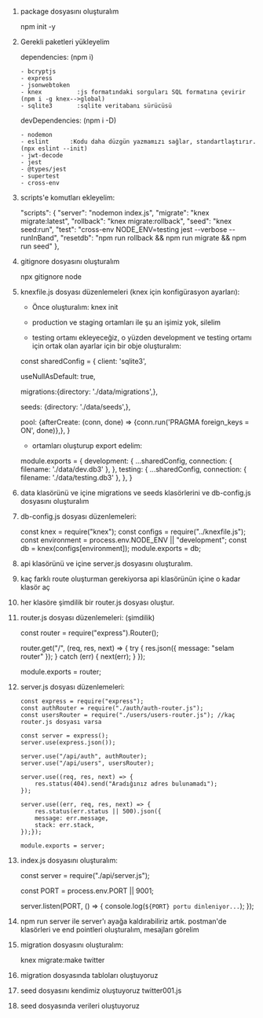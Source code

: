 1.  package dosyasını oluşturalım

    npm init -y

2.  Gerekli paketleri yükleyelim

    dependencies: (npm i)

        - bcryptjs
        - express
        - jsonwebtoken
        - knex          :js formatındaki sorguları SQL formatına çevirir (npm i -g knex-->global)
        - sqlite3       :sqlite veritabanı sürücüsü

    devDependencies: (npm i -D)

        - nodemon
        - eslint      :Kodu daha düzgün yazmamızı sağlar, standartlaştırır. (npx eslint --init)
        - jwt-decode
        - jest
        - @types/jest
        - supertest
        - cross-env

3.  scripts'e komutları ekleyelim:

    "scripts": {
    "server": "nodemon index.js",
    "migrate": "knex migrate:latest",
    "rollback": "knex migrate:rollback",
    "seed": "knex seed:run",
    "test": "cross-env NODE_ENV=testing jest --verbose --runInBand",
    "resetdb": "npm run rollback && npm run migrate && npm run seed"
    },

4.  gitignore dosyasını oluşturalım

    npx gitignore node

5.  knexfile.js dosyası düzenlemeleri (knex için konfigürasyon ayarları):

    - Önce oluşturalım:
      knex init

    - production ve staging ortamları ile şu an işimiz yok, silelim

    - testing ortamı ekleyeceğiz, o yüzden development ve testing ortamı için ortak olan ayarlar için bir obje oluşturalım:

    const sharedConfig =
    {
    client: 'sqlite3',

    useNullAsDefault: true,

    migrations:{directory: './data/migrations',},

    seeds: {directory: './data/seeds',},

    pool: {afterCreate: (conn, done) => {conn.run('PRAGMA foreign_keys = ON', done)},},
    }

    - ortamları oluşturup export edelim:

    module.exports =
    {
    development: {
    ...sharedConfig,
    connection: { filename: './data/dev.db3' },
    },
    testing: {
    ...sharedConfig,
    connection: { filename: './data/testing.db3' },
    },
    }

6.  data klasörünü ve içine migrations ve seeds klasörlerini ve db-config.js dosyasını oluşturalım

7.  db-config.js dosyası düzenlemeleri:

    const knex = require("knex");
    const configs = require("../knexfile.js");
    const environment = process.env.NODE_ENV || "development";
    const db = knex(configs[environment]);
    module.exports = db;

8.  api klasörünü ve içine server.js dosyasını oluşturalım.

9.  kaç farklı route oluşturman gerekiyorsa api klasörünün içine o kadar klasör aç

10. her klasöre şimdilik bir router.js dosyası oluştur.

11. router.js dosyası düzenlemeleri: (şimdilik)

    const router = require("express").Router();

    router.get("/", (req, res, next) => {
    try {
    res.json({ message: "selam router" });
    } catch (err) {
    next(err);
    }
    });

    module.exports = router;

12. server.js dosyası düzenlemeleri:

        const express = require("express");
        const authRouter = require("./auth/auth-router.js");
        const usersRouter = require("./users/users-router.js"); //kaç router.js dosyası varsa

        const server = express();
        server.use(express.json());

        server.use("/api/auth", authRouter);
        server.use("/api/users", usersRouter);

        server.use((req, res, next) => {
            res.status(404).send("Aradığınız adres bulunamadı");
        });

        server.use((err, req, res, next) => {
            res.status(err.status || 500).json({
            message: err.message,
            stack: err.stack,
        });});

        module.exports = server;

13. index.js dosyasını oluşturalım:

    const server = require("./api/server.js");

    const PORT = process.env.PORT || 9001;

    server.listen(PORT, () => {
    console.log(`${PORT} portu dinleniyor...`);
    });

14. npm run server ile server'ı ayağa kaldırabiliriz artık.
    postman'de klasörleri ve end pointleri oluşturalım, mesajları görelim

15. migration dosyasını oluşturalım:

    knex migrate:make twitter

16. migration dosyasında tabloları oluştuyoruz

17. seed dosyasını kendimiz oluştuyoruz twitter001.js

18. seed dosyasında verileri oluştuyoruz
